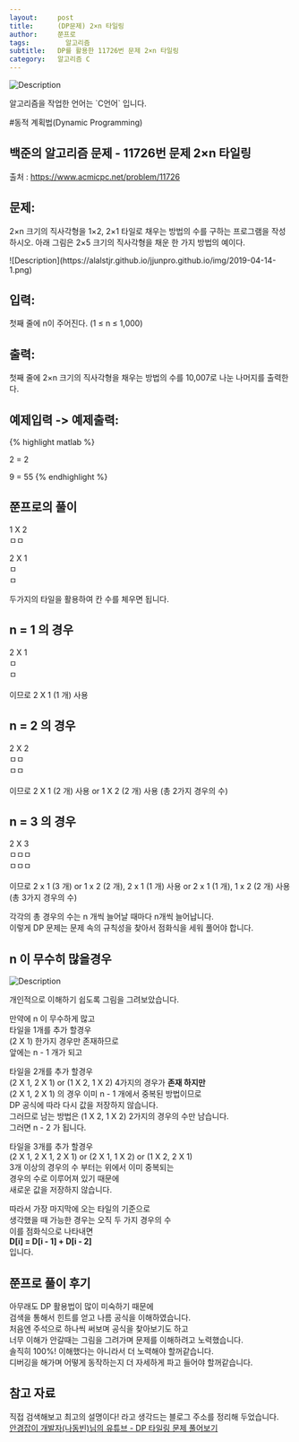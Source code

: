 ```yaml
---
layout:     post
title:      (DP문제) 2×n 타일링
author:     쭌프로
tags: 		  알고리즘
subtitle:   DP를 활용한 11726번 문제 2×n 타일링
category:   알고리즘 C
---
```

<!-- Start Writing Below in Markdown -->

![Description](https://alalstjr.github.io/jjunpro.github.io/img/ag-bg.png)

<p>알고리즘을 작업한 언어는 `C언어` 입니다.</p>

#동적 계획법(Dynamic Programming)

## 백준의 알고리즘 문제 - 11726번 문제 2×n 타일링

출처 : <a href="https://www.acmicpc.net/problem/11719">https://www.acmicpc.net/problem/11726</a>

## 문제:

<p>
  2×n 크기의 직사각형을 1×2, 2×1 타일로 채우는 방법의 수를 구하는 프로그램을 작성하시오.
  아래 그림은 2×5 크기의 직사각형을 채운 한 가지 방법의 예이다.
</p>
![Description](https://alalstjr.github.io/jjunpro.github.io/img/2019-04-14-1.png)

## 입력:

<p>
  첫째 줄에 n이 주어진다. (1 ≤ n ≤ 1,000)
</p>

## 출력:

<p>
  첫째 줄에 2×n 크기의 직사각형을 채우는 방법의 수를 10,007로 나눈 나머지를 출력한다.
</p>

## 예제입력 -> 예제출력:
{% highlight matlab %}

  2 = 2
  
  9 = 55
{% endhighlight %}

## 쭌프로의 풀이

<p>
  1 X 2 <br/>
  ㅁㅁ <br/>
</p>
<p>
  2 X 1 <br/>
  ㅁ <br/>
  ㅁ <br/>
</p> 
<p>
  두가지의 타일을 활용하여 칸 수를 체우면 됩니다. <br/>
</p>

## n = 1 의 경우
<p>
  2 X 1 <br/>
  ㅁ <br/>
  ㅁ <br/> 
  <br/>
  이므로 2 X 1 (1 개) 사용
</p>

## n = 2 의 경우
<p>
  2 X 2 <br/>
  ㅁㅁ <br/>
  ㅁㅁ <br/> 
  <br/>
  이므로 2 X 1 (2 개) 사용 or 1 X 2 (2 개) 사용 (총 2가지 경우의 수)
</p>

## n = 3 의 경우
<p>
  2 X 3 <br/>
  ㅁㅁㅁ <br/>
  ㅁㅁㅁ <br/> 
  <br/>
  이므로 2 x 1 (3 개) or 1 x 2 (2 개), 2 x 1 (1 개) 사용 or 2 x 1 (1 개), 1 x 2 (2 개) 사용 (총 3가지 경우의 수)
</p>

<p>
  각각의 총 경우의 수는 n 개씩 늘어날 때마다 n개씩 늘어납니다. <br/>
  이렇게 DP 문제는 문제 속의 규칙성을 찾아서 점화식을 세워 풀어야 합니다.
</p>

## n 이 무수히 많을경우

![Description](https://alalstjr.github.io/jjunpro.github.io/img/2019-04-14-2.png)

<p>
  개인적으로 이해하기 쉽도록 그림을 그려보았습니다.
</p>
<p>
  만약에 n 이 무수하게 많고 <br/>
  타일을 1개를 추가 할경우 <br/>
  (2 X 1) 한가지 경우만 존재하므로 <br/>
  앞에는 n - 1 개가 되고
</p>
<p>
  타일을 2개를 추가 할경우 <br/>
  (2 X 1, 2 X 1) or (1 X 2, 1 X 2) 4가지의 경우가 <b>존재 하지만</b> <br/>
  (2 X 1, 2 X 1) 의 경우 이미 n - 1 개에서 중복된 방법이므로 <br/>
  DP 공식에 따라 다시 값을 저장하지 않습니다. <br/>
  그러므로 남는 방법은 (1 X 2, 1 X 2) 2가지의 경우의 수만 남습니다. <br/>
  그러면 n - 2 가 됩니다.
</p>
<p>
  타일을 3개를 추가 할경우 <br/>
  (2 X 1, 2 X 1, 2 X 1) or (2 X 1, 1 X 2) or (1 X 2, 2 X 1) <br/>
  3개 이상의 경우의 수 부터는 위에서 이미 중복되는 <br/>
  경우의 수로 이루어져 있기 때문에  <br/>
  새로운 값을 저장하지 않습니다.
</p>
<p>
  따라서 가장 마지막에 오는 타일의 기준으로 <br/>
  생각했을 때 가능한 경우는 오직 두 가지 경우의 수  <br/>
  이를 점화식으로 나타내면 <br/>
  <b>D[i] = D[i - 1] + D[i - 2]</b> <br/>
  입니다.
</p>

<script src="https://gist.github.com/alalstjr/388414ba156160af1777f69a55f6d9bc.js"></script>

## 쭌프로 풀이 후기
<p>
  아무래도 DP 활용법이 많이 미숙하기 때문에 <br/>
  검색을 통해서 힌트를 얻고 나름 공식을 이해하였습니다. <br/>
  처음엔 주석으로 하나씩 써보며 공식을 찾아보기도 하고 <br/>
  너무 이해가 안갈때는 그림을 그려가며 문제를 이해하려고 노력했습니다. <br/>
  솔직히 100%! 이해했다는 아니라서 더 노력해야 할꺼같습니다. <br/>
  디버깅을 해가며 어떻게 동작하는지 더 자세하게 파고 들어야 할꺼같습니다.
</p>

## 참고 자료
<p>
  직접 검색해보고 최고의 설명이다! 라고 생각드는 블로그 주소를 정리해 두었습니다. <br/>
  <a href="https://www.youtube.com/watch?v=YHZiWaL49HY">
    안경잡이 개발자(나동빈)님의 유튜브 - DP 타일링 문제 풀어보기  
  </a>
</p>
